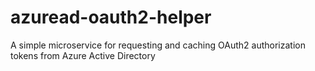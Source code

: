 # azuread-oauth2-helper
A simple microservice for requesting and caching OAuth2 authorization tokens from Azure Active Directory